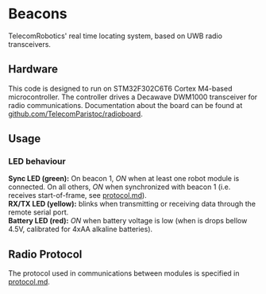 # Beacons
TelecomRobotics' real time locating system, based on UWB radio transceivers.

## Hardware
This code is designed to run on STM32F302C6T6 Cortex M4-based microcontroller.
The controller drives a Decawave DWM1000 transceiver for radio communications.
Documentation about the board can be found at
[github.com/TelecomParistoc/radioboard](https://github.com/TelecomParistoc/radioboard).

## Usage

### LED behaviour

**Sync LED (green):** On beacon 1, *ON* when at least one robot module is connected. On all others, *ON* when synchronized with beacon 1 (i.e. receives start-of-frame, see [protocol.md](https://github.com/TelecomParistoc/Beacons/blob/master/protocol.md)).  
**RX/TX LED (yellow):** blinks when transmitting or receiving data through the remote serial port.  
**Battery LED (red):** *ON* when battery voltage is low (when is drops bellow 4.5V, calibrated for 4xAA alkaline batteries).

## Radio Protocol
The protocol used in communications between modules is specified in [protocol.md](https://github.com/TelecomParistoc/Beacons/blob/master/protocol.md).
